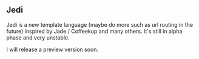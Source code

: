 ## Jedi ##

Jedi is a new template language (maybe do more such as url routing in the future)
inspired by Jade / Coffeekup and many others. It's still in alpha phase and very 
unstable.

I will release a preview version soon.